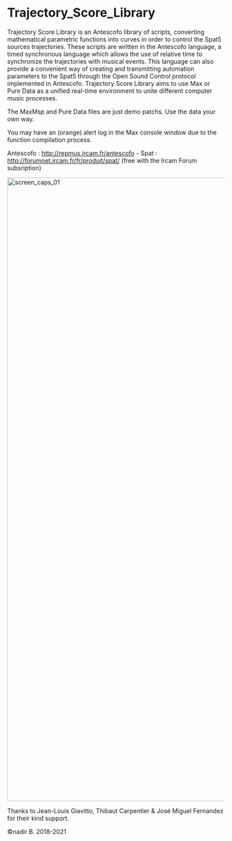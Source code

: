 # Trajectory_Score_Library

Trajectory Score Library is an Antescofo library of scripts, converting mathematical parametric functions into curves in order to control the Spat5 sources trajectories. These scripts are written in the Antescofo language, a timed synchronous language which allows the use of relative time to synchronize the trajectories with musical events. This language can also provide a convenient way of creating and transmitting automation parameters to the Spat5 through the Open Sound Control protocol implemented in Antescofo. Trajectory Score Library aims to use Max or Pure Data as a unified real-time environment to unite different computer music processes.

The MaxMsp and Pure Data files are just demo patchs. Use the data your own way.

You may have an (orange) alert log in the Max console window due to the function compilation process.

Antescofo : http://repmus.ircam.fr/antescofo -
Spat : http://forumnet.ircam.fr/fr/produit/spat/
(free with the Ircam Forum subsription)


<img width="1440" alt="screen_caps_01" src="https://github.com/nadirB/Trajectory_Score_Library/blob/master/Trajectory_Score_Library_Max_Demo.png">


Thanks to Jean-Louis Giavitto, Thibaut Carpentier & José Miguel Fernandez for their kind support.

©nadir B. 2018-2021

